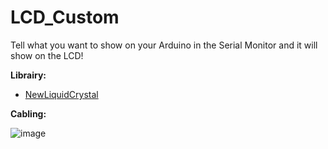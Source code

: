 # LCD_Custom

Tell what you want to show on your Arduino in the Serial Monitor and it will show on the LCD!

**Librairy:**
* [NewLiquidCrystal](https://github.com/fmalpartida/New-LiquidCrystal)

**Cabling:**

![image](https://user-images.githubusercontent.com/82216890/218256676-810a27a4-c1de-4a6a-9678-c58cefa945b9.png)
